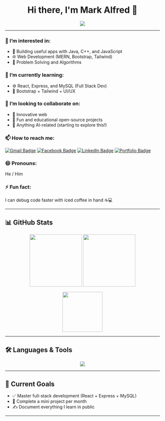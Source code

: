 <h1 align="center">Hi there, I'm Mark Alfred 👋</h1>

<p align="center">
  <img src="https://readme-typing-svg.herokuapp.com/?lines=CS+Student+%7C+Aspiring+Software+Engineer;Lover+of+Code+%26+Innovation;Always+Learning+Something+New!&center=true&width=500&height=45">
</p>

---

### 👀 I’m interested in:
- 🔧 Building useful apps with Java, C++, and JavaScript  
- 🌐 Web Development (MERN, Bootstrap, Tailwind)  
- 🧠 Problem Solving and Algorithms  

### 🌱 I’m currently learning:
- ⚙️ React, Express, and MySQL (Full Stack Dev)
- 🎨 Bootstrap + Tailwind + UI/UX

### 💞️ I’m looking to collaborate on:
- 🚀 Innovative web 
- 🧩 Fun and educational open-source projects
- 🤖 Anything AI-related (starting to explore this!)

### 📫 How to reach me:
[![Gmail Badge](https://img.shields.io/badge/-markalfred@example.com-c14438?style=flat&logo=Gmail&logoColor=white)](mailto:markalfred@example.com)
[![Facebook Badge](https://img.shields.io/badge/-MarkAlfred-blue?style=flat&logo=Facebook&logoColor=white)](https://facebook.com/yourprofile)
[![LinkedIn Badge](https://img.shields.io/badge/-LinkedIn-0077b5?style=flat&logo=Linkedin&logoColor=white)](https://linkedin.com/in/yourprofile)
[![Portfolio Badge](https://img.shields.io/badge/-Portfolio-000?style=flat&logo=Google-Chrome&logoColor=white)](https://yourportfolio.com)

### 😄 Pronouns:
He / Him

### ⚡ Fun fact:
I can debug code faster with iced coffee in hand ☕💻

---

## 📊 GitHub Stats

<p align="center">
  <img src="https://github-readme-stats.vercel.app/api?username=m4rk4lfred&show_icons=true&theme=tokyonight" height="170">
  <img src="https://github-readme-streak-stats.herokuapp.com/?user=m4rk4lfred&theme=tokyonight" height="170">
</p>

<p align="center">
  <img src="https://github-readme-stats.vercel.app/api/top-langs/?username=m4rk4lfred&layout=compact&theme=tokyonight" height="130">
</p>

---

## 🛠️ Languages & Tools

<p align="center">
  <img src="https://skillicons.dev/icons?i=java,cpp,js,react,html,css,tailwind,bootstrap,mysql,git,vscode" />
</p>

---

## 📍 Current Goals
- ✅ Master full-stack development (React + Express + MySQL)
- 📘 Complete a mini project per month
- ✍️ Document everything I learn in public

---

<!---
m4rk4lfred/m4rk4lfred is a ✨ special ✨ repository because its `README.md` appears on your GitHub profile.
--->
